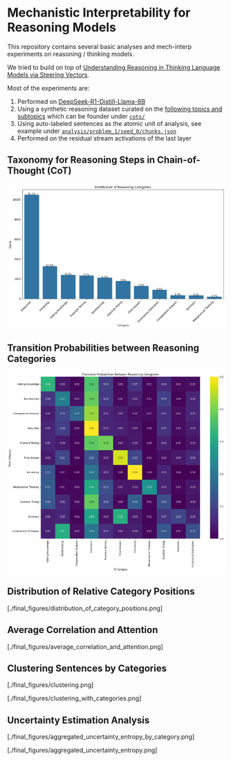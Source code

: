 # Mechanistic Interpretability for Reasoning Models

This repository contains several basic analyses and mech-interp experiments on reasoning / thinking models.

We tried to build on top of [Understanding Reasoning in Thinking Language Models via Steering Vectors](https://openreview.net/pdf?id=OwhVWNOBcz).

Most of the experiments are:
1. Performed on [DeepSeek-R1-Distill-Llama-8B](https://huggingface.co/deepseek-ai/DeepSeek-R1-Distill-Llama-8B)
2. Using a synthetic reasoning dataset curated on the [following topics and subtopics](./topics_subtopics.json) which can be founder under [`cots/`](./cots/)
3. Using auto-labeled sentences as the atomic unit of analysis, see example under [`analysis/problem_1/seed_0/chunks.json`](./analysis/problem_1/seed_0/chunks.json)
4. Performed on the residual stream activations of the last layer

## Taxonomy for Reasoning Steps in Chain-of-Thought (CoT)

![Distribution of Reasoning Categories](./final_figures/distribution_of_reasoning_categories.png)

## Transition Probabilities between Reasoning Categories

![Transition Probabilities](./final_figures/transition_probabilities.png)

## Distribution of Relative Category Positions

[./final_figures/distribution_of_category_positions.png]

## Average Correlation and Attention

[./final_figures/average_correlation_and_attention.png]

## Clustering Sentences by Categories

[./final_figures/clustering.png]

[./final_figures/clustering_with_categories.png]

## Uncertainty Estimation Analysis

[./final_figures/aggregated_uncertainty_entropy_by_category.png]

[./final_figures/aggregated_uncertainty_entropy.png]